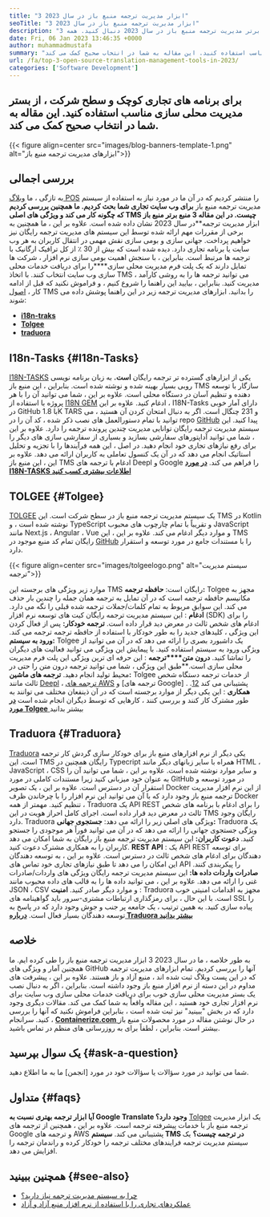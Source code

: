 ```yaml
---
title: "3 ابزار مدیریت ترجمه منبع باز در سال 2023" 
seoTitle: "3 ابزار مدیریت ترجمه منبع باز در سال 2023" 
description: "این راهنما را برای کشف 3 ابزار برتر مدیریت ترجمه منبع باز در سال 2023 دنبال کنید. همه 3 TMS رایگان هستند و ویژگی های غنی را برای مدیریت محلی سازی ارائه می دهند." 
date: Fri, 06 Jan 2023 13:46:35 +0000
author: muhammadmustafa
summary: "برای برنامه های تجاری کوچک و در سطح شرکت ، از پلت فرم مدیریت محلی سازی مناسب استفاده کنید. این مقاله به شما در انتخاب صحیح کمک می کند." 
url: /fa/top-3-open-source-translation-management-tools-in-2023/
categories: ['Software Development']
---
```


## برای برنامه های تجاری کوچک و سطح شرکت ، از بستر مدیریت محلی سازی مناسب استفاده کنید. این مقاله به شما در انتخاب صحیح کمک می کند.

{{< figure align=center src="images/blog-banners-template-1.png" alt="ابزارهای مدیریت ترجمه منبع باز">}}


## بررسی اجمالی
به تازگی ، ما [وبلاگ POS][1] را منتشر کردیم که در آن ما در مورد نیاز به استفاده از سیستم مدیریت ترجمه منبع باز **برای وب سایت تجاری شما بحث کردیم. ما همچنین بررسی کردیم که چگونه کار می کند و ویژگی های اصلی TMS چیست. در این مقاله 3 منبع برتر منبع باز** ابزار مدیریت ترجمه**در سال 2023 نشان داده شده است. علاوه بر این ، ما همچنین به برخی از مقررات مهم ارائه شده توسط این سیستم های مدیریت ترجمه رایگان نیز خواهیم پرداخت.
جهانی سازی و بومی سازی نقش مهمی در انتقال کاربران به هر وب سایت یا برنامه تجاری دارد. دیده شده است که بیش از 30 ٪ از کل ترافیک ارگانیک با ترجمه ها مرتبط است. بنابراین ، با سنجش اهمیت بومی سازی نرم افزار ، شرکت ها تمایل دارند که یک پلت فرم مدیریت محلی سازی****را برای دریافت خدمات محلی سازی وب سایت انتخاب کنند. با اتخاذ TMS ، می توانید ترجمه ها را به روشی کارآمد مدیریت کنید. بنابراین ، بیایید این راهنما را شروع کنیم ، و فراموش نکنید که قبل از ادامه کار ، [اصول][1] TMS را بدانید.
ابزارهای مدیریت ترجمه زیر در این راهنما پوشش داده می شوند:
* [ **i18n-traks** ][2]
* [ **Tolgee** ][3]
* **[traduora][4]** 

## I18n-Tasks {#I18n-Tasks}

[I18N-TASKS][5] یکی از ابزارهای گسترده تر ترجمه رایگان **است.** به زبان برنامه نویسی روبی بسیار بهینه شده و نوشته شده است. بنابراین ، این منبع باز TMS سازگار با توسعه دهنده و تنظیم آسان در دستگاه محلی است. علاوه بر این ، شما می توانید آن را با هر پروژه با استفاده از [I18N GEM][6] ادغام کنید. علاوه بر این ، I18N-Tasks دارای آمار خوبی در GitHub با 1.8K TARS و 231 چنگال است.
اگر به دنبال امتحان کردن آن هستید ، می توانید با تمام دستورالعمل های نصب ذکر شده ، کد آن را در repo [GitHub][7] پیدا کنید. این سیستم مدیریت ترجمه رایگان توانایی مدیریت چندین پرونده ترجمه را دارد. علاوه بر این ، شما می توانید آداپتورهای سفارشی بسازید و بسیاری از سفارشی سازی های دیگر را برای رفع نیازهای تجاری خود انجام دهید. در اصل ، این همه فرآیندها را با تجزیه و تحلیل استاتیک انجام می دهد که در آن یک کنسول تعاملی به کاربران ارائه می دهد. علاوه بر این ، این منبع باز TMS ادغام با ترجمه های Deepl و Google را فراهم می کند.
**[در مورد I18N-TASKS اطلاعات بیشتری کسب کنید][5]**

## **TOLGEE**  {#Tolgee}

[TOLGEE][8] یک سیستم مدیریت ترجمه منبع باز در سطح شرکت است. این TMS در Kotlin نوشته شده است ، و TypeScript و تقریباً با تمام چارچوب های محبوب JavaScript مانند Next.js ، Angular ، Vue و موارد دیگر ادغام می کند. علاوه بر این ، این TMS رایگان تمام کد منبع موجود در [GitHub][9] را با مستندات جامع در مورد توسعه و استقرار دارد.

{{< figure align=center src="images/tolgeelogo.png" alt="سیستم مدیریت ترجمه">}}

موارد زیر ویژگی های برجسته این TMS رایگان است:
**حافظه ترجمه:**  Tolgee مجهز به مکانیسم حافظه ترجمه است که در آن تمایل به ترجمه همان جمله را چندین بار حذف می کند. این سوابق مربوط به تمام کلمات/جملات ترجمه شده قبلی را نگه می دارد.
**ادغام** : این سیستم مدیریت ترجمه رایگان کیت های توسعه نرم افزار (SDK) را برای ادغام های شخص ثالث در معرض دید قرار داده است.
**ترجمه خودکار:**  پس از فعال کردن این ویژگی ، کلیدهای جدید را به طور خودکار با استفاده از حافظه ترجمه ترجمه می کند.
**ورود به سیستم:**  Tolgee یک داشبورد بصری را ارائه می دهد که در آن می توانید از ویژگی ورود به سیستم استفاده کنید. با پیمایش این ویژگی می توانید فعالیت های دیگران را تماشا کنید.
**درون متن****ترجمه** : این حرفه ای ترین ویژگی این پلت فرم مدیریت محلی سازی است.**طبق این ویژگی ، شما می توانید ترجمه درون متن را حتی در محیط تولید انجام دهید.
**ترجمه های ماشین:**  Tolgee از خدمات ترجمه دستگاه شخص ثالث مانند [Deepl][10] ، [ترجمه های AWS][11] و [ترجمه های Google] پشتیبانی می کند [12].
. **همکاری** : این یکی دیگر از موارد برجسته است که در آن ذینفعان مختلف می توانند به طور مشترک کار کنند و بررسی کنند ، کارهایی که توسط دیگران انجام شده است
[ **در مورد Tolgee** ][8] بیشتر بدانید

## **Traduora** {#Traduora}

[Traduora][13] یکی دیگر از نرم افزارهای منبع باز برای خودکار سازی گردش کار ترجمه است. این TMS رایگان همچنین در Typecript همراه با سایر زبانهای دیگر مانند HTML ، JavaScript ، CSS و سایر موارد نوشته شده است. علاوه بر این ، شما می توانید آن را به عنوان خود میزبانی کنید زیرا مستندات کاملی در مورد GitHub در مورد توسعه و استقرار آن در دسترس است. علاوه بر این ، یک تصویر Docker از این نرم افزار مدیریت ترجمه منبع باز وجود دارد که با آن می توانید این نرم افزار را با چرخاندن ظرف Docker تنظیم کنید.
مهمتر از همه ، Traduora یک API REST را برای ادغام با برنامه های شخص ثالث در معرض دید قرار داده است. اجرای کامل احراز هویت در این TMS رایگان وجود دارد.
Traduora ویژگی های اصلی زیر را ارائه می دهد:
**جستجوی جهانی:**  Traduora یک ویژگی جستجوی جهانی را ارائه می دهد که در آن می توانید فوراً هر موجودی را جستجو کنید.
**دعوت کاربران:**  این سیستم مدیریت ترجمه منبع باز رایگان به شما امکان می دهد کاربران را به همکاری مشترک دعوت کنید.
**REST API** : یک API REST برای توسعه دهندگان برای ادغام های شخص ثالث در دسترس است. علاوه بر این ، به توسعه دهندگان این امکان را می دهد تا طبق نیازهای تجاری خود تماس های API را پیکربندی کنند.
**صادرات واردات داده ها:**  این سیستم مدیریت ترجمه رایگان ویژگی های واردات/صادرات غنی را ارائه می دهد. علاوه بر این ، می توانید داده ها را به قالب های داده محبوب مانند JSON ، CSV و موارد دیگر صادر کنید.
**امنیت** : Traduora مجهز به اقدامات امنیتی خوب است. با این حال ، برای رمزگذاری ارتباطات مشتری-سرور باید گواهینامه های SSL را پیاده سازی کنید.
به همین ترتیب ، یک جامعه پر جنب و جوش وجود دارد که در پاسخ به توسعه دهندگان بسیار فعال است.
**[درباره Traduora بیشتر بدانید][13]**

## خلاصه
به طور خلاصه ، ما در سال 2023 3 ابزار مدیریت ترجمه منبع باز را طی کرده ایم. ما همچنین آمار و ویژگی های GitHub آنها را بررسی کردیم. تمام ابزارهای مدیریت ترجمه که در این پست وبلاگ ثبت شده اند ، منبع آزاد و باز هستند. علاوه بر این ، پیشرفت های مداوم در این دسته از نرم افزار منبع باز وجود داشته است. بنابراین ، اگر به دنبال نصب یک بستر مدیریت محلی سازی خوب برای دریافت خدمات محلی سازی وب سایت برای نرم افزار تجاری خود هستید ، این مقاله واقعاً به شما کمک می کند. مقالات دیگری وجود دارد که در بخش "ببینید" نیز ثبت شده است ، بنابراین فراموش نکنید که آنها را بررسی کنید.
سرانجام ، [ **Containerize.com** ][14] در حال نوشتن مقاله در مورد محصولات منبع باز بیشتر است. بنابراین ، لطفاً برای به روزرسانی های منظم در تماس باشید.

## یک سوال بپرسید {#ask-a-question}

شما می توانید در مورد سؤالات یا سؤالات خود در مورد [انجمن] ما به ما اطلاع دهید.

## متداول {#faqs}

**آیا ابزار ترجمه بهتری نسبت به Google Translate وجود دارد؟** 
[Tolgee][8] یک ابزار مدیریت ترجمه منبع باز با خدمات پیشرفته ترجمه است. علاوه بر این ، همچنین از ترجمه های Google و ترجمه های AWS پشتیبانی می کند.
**سیستم TMS در ترجمه چیست؟** 
یک سیستم مدیریت ترجمه فرایندهای مختلف ترجمه را خودکار کرده و راندمان ترجمه را افزایش می دهد.

## همچنین ببینید {#see-also}

  * [چرا به سیستم مدیریت ترجمه نیاز دارید؟][1]
  * [عملکردهای تجاری را با استفاده از نرم افزار منبع آزاد و آزاد][16]



[1]: https://blog.containerize.com/software-development/why-do-you-need-a-translation-management-system/
[2]: #i18n-tasks
[3]: #Tolgee
[4]: #Traduora
[5]: https://glebm.github.io/i18n-tasks/
[6]: https://github.com/svenfuchs/i18n
[7]: https://github.com/glebm/i18n-tasks
[8]: https://tolgee.io/
[9]: https://github.com/tolgee/tolgee-platform
[10]: https://www.deepl.com/en/translator
[11]: https://aws.amazon.com/translate/
[12]: https://translate.google.com/
[13]: https://traduora.co/
[14]: https://www.containerize.com/
[15]: https://forum.containerize.com/
[16]: https://blog.containerize.com/blogging/automate-business-operations-using-open-source-software/
